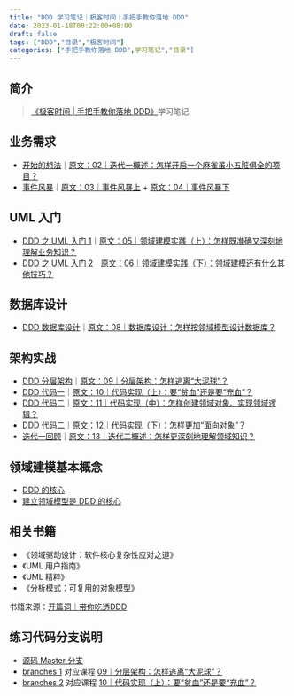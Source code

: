 ```yaml
---
title: "DDD 学习笔记｜极客时间｜手把手教你落地 DDD"
date: 2023-01-18T00:22:00+08:00
draft: false
tags: ["DDD","目录","极客时间"]
categories: ["手把手教你落地 DDD",学习笔记","目录"]
---
```


## 简介

> [《极客时间 | 手把手教你落地 DDD》](http://gk.link/a/11UPq)学习笔记

## 业务需求

- [开始的想法](../06)｜[原文：02｜迭代一概述：怎样开启一个麻雀虽小五脏俱全的项目？](http://gk.link/a/126b2)
- [事件风暴](../07)｜[原文：03｜事件风暴上](http://gk.link/a/12738) + [原文：04｜事件风暴下](http://gk.link/a/127lQ)

## UML 入门

- [DDD 之 UML 入门 1](../01)｜[原文：05｜领域建模实践（上）：怎样既准确又深刻地理解业务知识？](http://gk.link/a/11UPs)
- [DDD 之 UML 入门 2](../02)｜[原文：06｜领域建模实践（下）：领域建模还有什么其他技巧？](http://gk.link/a/11UTm)

## 数据库设计

- [DDD 数据库设计](../03)｜[原文：08｜数据库设计：怎样按领域模型设计数据库？](http://gk.link/a/11W17)

## 架构实战

- [DDD 分层架构](../04)｜[原文：09｜分层架构：怎样逃离“大泥球”？](http://gk.link/a/11WlS)
- [DDD 代码一](../05)｜[原文：10｜代码实现（上）：要“贫血”还是要“充血”？](http://gk.link/a/11X6i)
- [DDD 代码二](../10)｜[原文：11｜代码实现（中）：怎样创建领域对象、实现领域逻辑？](http://gk.link/a/12kj2)
- [DDD 代码二](../11)｜[原文：12｜代码实现（下）：怎样更加“面向对象”？](http://gk.link/a/12kkd)
- [迭代一回顾](../12)｜[原文：13｜迭代二概述：怎样更深刻地理解领域知识？](http://gk.link/a/12kni)

## 领域建模基本概念

- [DDD 的核心](../09)
- [建立领域模型是 DDD 的核心](../08)

## 相关书籍

- 《领域驱动设计：软件核心复杂性应对之道》
- 《UML 用户指南》
- 《UML 精粹》
- 《分析模式：可复用的对象模型》

书籍来源：[开篇词｜带你吃透DDD](http://gk.link/a/1265b)

## 练习代码分支说明

- [源码 Master 分支](https://github.com/wyyl1/geektime-ddd)
- [branches 1](https://github.com/wyyl1/geektime-ddd/tree/1) 对应课程 [09｜分层架构：怎样逃离“大泥球”？](http://gk.link/a/11WlS)
- [branches 2](https://github.com/wyyl1/geektime-ddd/tree/2) 对应课程 [10｜代码实现（上）：要“贫血”还是要“充血”？](http://gk.link/a/11X6i)